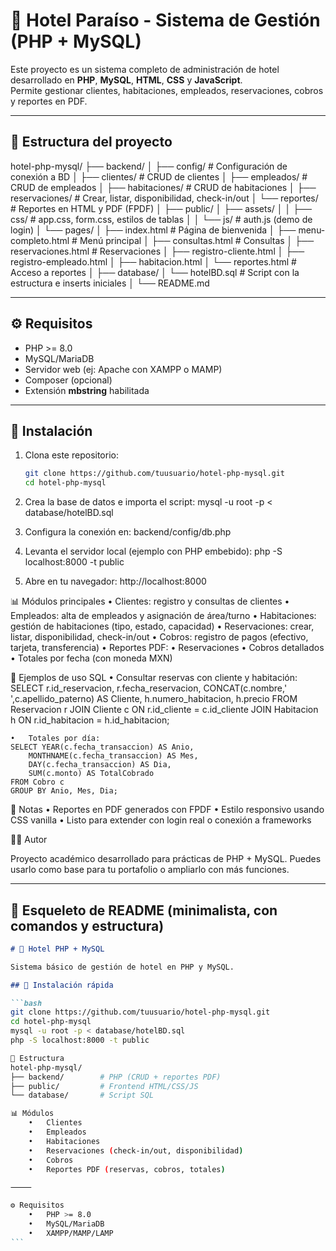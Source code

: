 # 🏨 Hotel Paraíso - Sistema de Gestión (PHP + MySQL)

Este proyecto es un sistema completo de administración de hotel desarrollado en **PHP**, **MySQL**, **HTML**, **CSS** y **JavaScript**.  
Permite gestionar clientes, habitaciones, empleados, reservaciones, cobros y reportes en PDF.

---

## 📂 Estructura del proyecto

hotel-php-mysql/
├── backend/
│ ├── config/ # Configuración de conexión a BD
│ ├── clientes/ # CRUD de clientes
│ ├── empleados/ # CRUD de empleados
│ ├── habitaciones/ # CRUD de habitaciones
│ ├── reservaciones/ # Crear, listar, disponibilidad, check-in/out
│ └── reportes/ # Reportes en HTML y PDF (FPDF)
│
├── public/
│ ├── assets/
│ │ ├── css/ # app.css, form.css, estilos de tablas
│ │ └── js/ # auth.js (demo de login)
│ └── pages/
│ ├── index.html # Página de bienvenida
│ ├── menu-completo.html # Menú principal
│ ├── consultas.html # Consultas
│ ├── reservaciones.html # Reservaciones
│ ├── registro-cliente.html
│ ├── registro-empleado.html
│ ├── habitacion.html
│ └── reportes.html # Acceso a reportes
│
├── database/
│ └── hotelBD.sql # Script con la estructura e inserts iniciales
│
└── README.md

---

## ⚙️ Requisitos

- PHP >= 8.0
- MySQL/MariaDB
- Servidor web (ej: Apache con XAMPP o MAMP)
- Composer (opcional)
- Extensión **mbstring** habilitada

---

## 🚀 Instalación

1. Clona este repositorio:

   ```bash
   git clone https://github.com/tuusuario/hotel-php-mysql.git
   cd hotel-php-mysql

   ```

2. Crea la base de datos e importa el script:
   mysql -u root -p < database/hotelBD.sql

3. Configura la conexión en:
   backend/config/db.php

4. Levanta el servidor local (ejemplo con PHP embebido):
   php -S localhost:8000 -t public

5. Abre en tu navegador:
   http://localhost:8000

📊 Módulos principales
• Clientes: registro y consultas de clientes
• Empleados: alta de empleados y asignación de área/turno
• Habitaciones: gestión de habitaciones (tipo, estado, capacidad)
• Reservaciones: crear, listar, disponibilidad, check-in/out
• Cobros: registro de pagos (efectivo, tarjeta, transferencia)
• Reportes PDF:
• Reservaciones
• Cobros detallados
• Totales por fecha (con moneda MXN)

🧪 Ejemplos de uso SQL
• Consultar reservas con cliente y habitación:
SELECT r.id_reservacion, r.fecha_reservacion,
CONCAT(c.nombre,' ',c.apellido_paterno) AS Cliente,
h.numero_habitacion, h.precio
FROM Reservacion r
JOIN Cliente c ON r.id_cliente = c.id_cliente
JOIN Habitacion h ON r.id_habitacion = h.id_habitacion;

    •	Totales por día:
    SELECT YEAR(c.fecha_transaccion) AS Anio,
        MONTHNAME(c.fecha_transaccion) AS Mes,
        DAY(c.fecha_transaccion) AS Dia,
        SUM(c.monto) AS TotalCobrado
    FROM Cobro c
    GROUP BY Anio, Mes, Dia;

📌 Notas
• Reportes en PDF generados con FPDF
• Estilo responsivo usando CSS vanilla
• Listo para extender con login real o conexión a frameworks

👨‍💻 Autor

Proyecto académico desarrollado para prácticas de PHP + MySQL.
Puedes usarlo como base para tu portafolio o ampliarlo con más funciones.

---

## 📝 Esqueleto de README (minimalista, con comandos y estructura)

````markdown
# 🏨 Hotel PHP + MySQL

Sistema básico de gestión de hotel en PHP y MySQL.

## 🚀 Instalación rápida

```bash
git clone https://github.com/tuusuario/hotel-php-mysql.git
cd hotel-php-mysql
mysql -u root -p < database/hotelBD.sql
php -S localhost:8000 -t public

📂 Estructura
hotel-php-mysql/
├── backend/        # PHP (CRUD + reportes PDF)
├── public/         # Frontend HTML/CSS/JS
└── database/       # Script SQL

📊 Módulos
	•	Clientes
	•	Empleados
	•	Habitaciones
	•	Reservaciones (check-in/out, disponibilidad)
	•	Cobros
	•	Reportes PDF (reservas, cobros, totales)

⸻

⚙️ Requisitos
	•	PHP >= 8.0
	•	MySQL/MariaDB
	•	XAMPP/MAMP/LAMP
```
````
